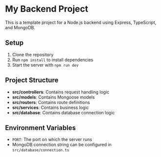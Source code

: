 # My Backend Project

This is a template project for a Node.js backend using Express, TypeScript, and MongoDB.

## Setup

1. Clone the repository
2. Run `npm install` to install dependencies
3. Start the server with `npm run dev`

## Project Structure

- **src/controllers**: Contains request handling logic
- **src/models**: Contains Mongoose models
- **src/routers**: Contains route definitions
- **src/services**: Contains business logic
- **src/database**: Contains database connection logic

## Environment Variables

- `PORT`: The port on which the server runs
- MongoDB connection string can be configured in `src/database/connection.ts`
